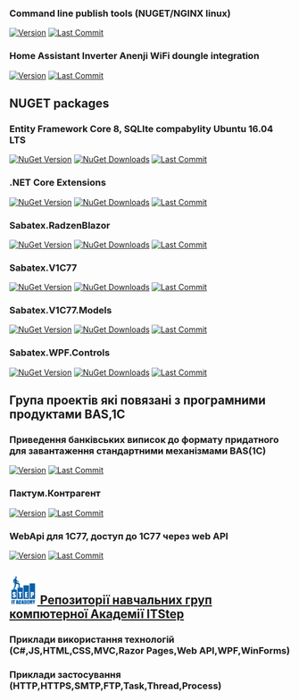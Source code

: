 ### Command line publish tools (NUGET/NGINX linux)

[![Version](https://img.shields.io/github/v/release/sabatex/Sabatex.Tools?logo=github&style=social)](https://github.com/sabatex/Sabatex.Tools)
[![Last Commit](https://img.shields.io/github/last-commit/sabatex/Sabatex.Tools?logo=github&style=social)](https://github.com/sabatex/Sabatex.Tools)

### Home Assistant Inverter Anenji WiFi doungle integration

[![Version](https://img.shields.io/github/v/release/sabatex/NetDaemonApps.InverterAnenji-4kw-7.2kw?logo=github&style=social)](https://github.com/sabatex/NetDaemonApps.InverterAnenji-4kw-7.2kw)
[![Last Commit](https://img.shields.io/github/last-commit/sabatex/NetDaemonApps.InverterAnenji-4kw-7.2kw?logo=github&style=social)](https://github.com/sabatex/NetDaemonApps.InverterAnenji-4kw-7.2kw)

## NUGET packages

### Entity Framework Core 8, SQLIte compabylity Ubuntu 16.04 LTS

[![NuGet Version](https://img.shields.io/nuget/v/Sabatex.Sqlite.Ubuntu16_04LTS?label=version&logo=nuget&style=social&label=)](https://github.com/sabatex/Sabatex.Sqlite.Ubuntu16_04LTS)
[![NuGet Downloads](https://img.shields.io/nuget/dt/Sabatex.Sqlite.Ubuntu16_04LTS?color=%232694F9&label=downloads&logo=nuget&style=social)](https://github.com/sabatex/Sabatex.Sqlite.Ubuntu16_04LTS)
[![Last Commit](https://img.shields.io/github/last-commit/sabatex/Sabatex.Sqlite.Ubuntu16_04LTS?logo=github&style=social)](https://github.com/sabatex/Sabatex.Sqlite.Ubuntu16_04LTS) 

### .NET Core Extensions

[![NuGet Version](https://img.shields.io/nuget/v/Extensions?label=version&logo=nuget&style=social&label=)](https://www.nuget.org/packages/Extensions)
[![NuGet Downloads](https://img.shields.io/nuget/dt/Extensions?color=%232694F9&label=downloads&logo=nuget&style=social)](https://www.nuget.org/packages/Extensions)
[![Last Commit](https://img.shields.io/github/last-commit/sabatex/Extensions?logo=github&style=social)](https://github.com/sabatex/Extensions) 

### Sabatex.RadzenBlazor

[![NuGet Version](https://img.shields.io/nuget/v/Sabatex.RadzenBlazor?label=version&logo=nuget&style=social&label=)](https://www.nuget.org/packages/Sabatex.RadzenBlazor)
[![NuGet Downloads](https://img.shields.io/nuget/dt/Sabatex.RadzenBlazor?color=%232694F9&label=downloads&logo=nuget&style=social)](https://www.nuget.org/packages/Sabatex.RadzenBlazor)
[![Last Commit](https://img.shields.io/github/last-commit/sabatex/Sabatex.RadzenBlazor?logo=github&style=social)](https://github.com/sabatex/Sabatex.RadzenBlazor) 

### Sabatex.V1C77

[![NuGet Version](https://img.shields.io/nuget/v/Sabatex.V1C77?label=version&logo=nuget&style=social&label=)](https://www.nuget.org/packages/Sabatex.V1C77)
[![NuGet Downloads](https://img.shields.io/nuget/dt/Sabatex.V1C77?color=%232694F9&label=downloads&logo=nuget&style=social)](https://www.nuget.org/packages/Sabatex.V1C77)
[![Last Commit](https://img.shields.io/github/last-commit/sabatex/Sabatex.V1C77?logo=github&style=social)](https://github.com/sabatex/Sabatex.V1C77) 

### Sabatex.V1C77.Models

[![NuGet Version](https://img.shields.io/nuget/v/Sabatex.V1C77.Models?label=version&logo=nuget&style=social&label=)](https://www.nuget.org/packages/Sabatex.V1C77.Models)
[![NuGet Downloads](https://img.shields.io/nuget/dt/Sabatex.V1C77.Models?color=%232694F9&label=downloads&logo=nuget&style=social)](https://www.nuget.org/packages/Sabatex.V1C77.Models)
[![Last Commit](https://img.shields.io/github/last-commit/sabatex/Sabatex.V1C77?logo=github&style=social)](https://github.com/sabatex/Sabatex.V1C77.Models)

### Sabatex.WPF.Controls

[![NuGet Version](https://img.shields.io/nuget/v/Sabatex.WPF.Controls?label=version&logo=nuget&style=social&label=)](https://www.nuget.org/packages/Sabatex.WPF.Controls)
[![NuGet Downloads](https://img.shields.io/nuget/dt/Sabatex.WPF.Controls?color=%232694F9&label=downloads&logo=nuget&style=social)](https://www.nuget.org/packages/Sabatex.WPF.Controls)
[![Last Commit](https://img.shields.io/github/last-commit/sabatex/Sabatex.WPF.Controls?logo=github&style=social)](https://github.com/sabatex/Sabatex.WPF.Controls)



## Група проектів які повязані з програмними продуктами BAS,1C 

### Приведення банківських виписок до формату придатного для завантаження стандартними механізмами BAS(1C)

[![Version](https://img.shields.io/github/v/release/sabatex/BankServiceFor1C8?logo=github&style=social)](https://sabatex.github.io/BankServiceFor1C8)
[![Last Commit](https://img.shields.io/github/last-commit/sabatex/BankServiceFor1C8?logo=github&style=social)](https://sabatex.github.io/BankServiceFor1C8)

### Пактум.Контрагент

[![Version](https://img.shields.io/github/v/release/sabatex/Pactum?logo=github&style=social)](https://github.com/sabatex/Pactum)
[![Last Commit](https://img.shields.io/github/last-commit/sabatex/Pactum?logo=github&style=social)](https://github.com/sabatex/Pactum)

### WebApi для 1С77, доступ до 1С77 через web API

[![Version](https://img.shields.io/github/v/release/sabatex/Sabatex.V1C77.WebAPI?logo=github&style=social)](https://github.com/sabatex/Sabatex.V1C77.WebAPI)
[![Last Commit](https://img.shields.io/github/last-commit/sabatex/Sabatex.V1C77.WebAPI?logo=github&style=social)](https://github.com/sabatex/Sabatex.V1C77.WebAPI)


## [<img src="images/step_it_eng_short.svg" width=50px height=50px> Репозиторії навчальних груп компютерної Академії ITStep](https://github.com/itstep-sabatex)  

### Приклади використання технологій (C#,JS,HTML,CSS,MVC,Razor Pages,Web API,WPF,WinForms)

### Приклади застосування (HTTP,HTTPS,SMTP,FTP,Task,Thread,Process)